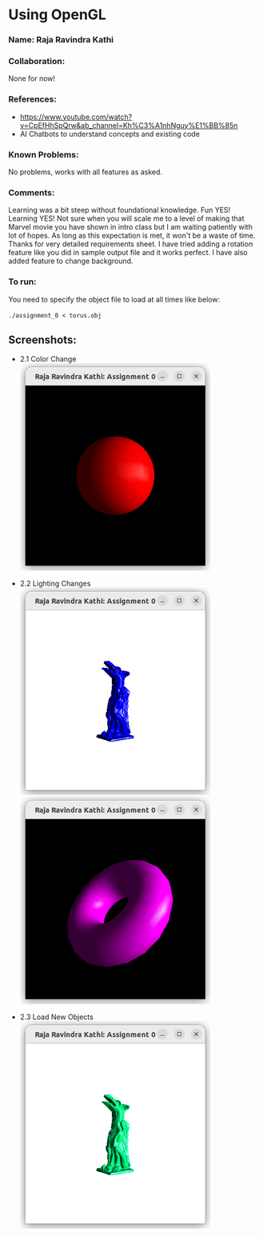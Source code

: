 # Using OpenGL 

### Name: Raja Ravindra Kathi

### Collaboration: 
None for now!

### References:
- https://www.youtube.com/watch?v=CpEfHhSpQrw&ab_channel=Kh%C3%A1nhNguy%E1%BB%85n
- AI Chatbots to understand concepts and existing code

### Known Problems: 
No problems, works with all features as asked.

### Comments: 
Learning was a bit steep without foundational knowledge. Fun YES! Learning YES! Not sure when you will scale me to a level of making that Marvel movie you have shown in intro class but I am waiting patiently with lot of hopes. As long as this expectation is met, it won't be a waste of time. Thanks for very detailed requirements sheet. I have tried adding a rotation feature like you did in sample output file and it works perfect. I have also added feature to change background.

### To run:
You need to specify the object file to load at all times like below:

`./assignment_0 < torus.obj`

## Screenshots:

- 2.1 Color Change 
![RedSphereLight](./RedSphereLight.png)

- 2.2 Lighting Changes
![](./ColorChange.png)
![](./LoadObject.png)

- 2.3 Load New Objects
![](./BackgroundChange.png) 
